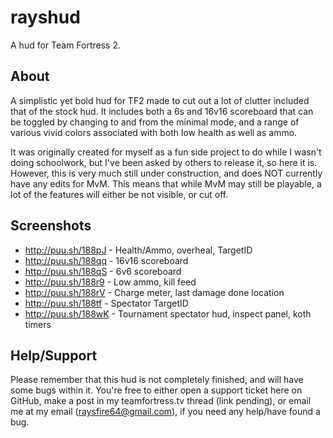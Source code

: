rayshud
=======

A hud for Team Fortress 2.

About
-------

A simplistic yet bold hud for TF2 made to cut out a lot of clutter included that of the stock hud. It includes both a 6s and 16v16 scoreboard that can be toggled by changing to and from the minimal mode, and a range of various vivid colors associated with both low health as well as ammo. 

It was originally created for myself as a fun side project to do while I wasn't doing schoolwork, but I've been asked by others to release it, so here it is. However, this is very much still under construction, and does NOT currently have any edits for MvM. This means that while MvM may still be playable, a lot of the features will either be not visible, or cut off.

Screenshots
--------

* http://puu.sh/188pJ - Health/Ammo, overheal, TargetID
* http://puu.sh/188qq - 16v16 scoreboard
* http://puu.sh/188qS - 6v6 scoreboard
* http://puu.sh/188r9 - Low ammo, kill feed
* http://puu.sh/188rV - Charge meter, last damage done location
* http://puu.sh/188tf - Spectator TargetID
* http://puu.sh/188wK - Tournament spectator hud, inspect panel, koth timers

Help/Support
--------

Please remember that this hud is not completely finished, and will have some bugs within it. You're free to either open a support ticket here on GitHub, make a post in my teamfortress.tv thread (link pending), or email me at my email (raysfire64@gmail.com), if you need any help/have found a bug.


